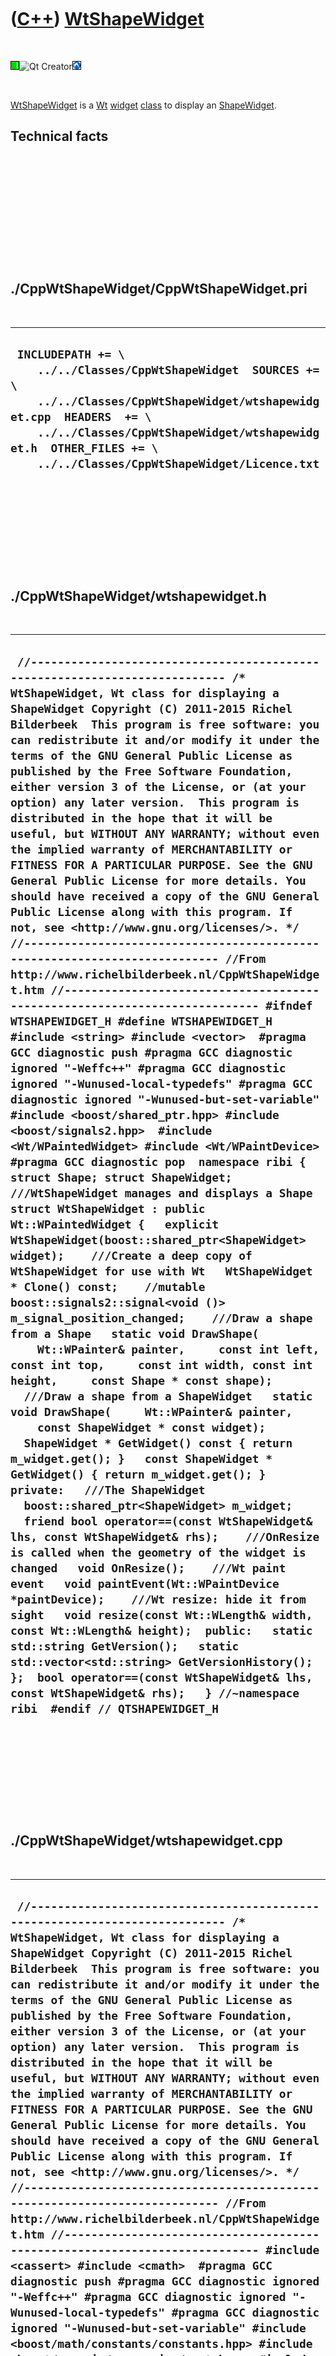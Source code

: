 
 

 

 

 

 

([C++](Cpp.md)) [WtShapeWidget](CppWtShapeWidget.md)
======================================================

 

![Wt](PicWt.png)![Qt
Creator](PicQtCreator.png)![Lubuntu](PicLubuntu.png)

 

[WtShapeWidget](CppWtShapeWidget.md) is a [Wt](CppWt.md)
[widget](CppWidget.md) [class](CppClass.md) to display an
[ShapeWidget](CppShapeWidget.md).

Technical facts
---------------

 

 

 

 

 

 

./CppWtShapeWidget/CppWtShapeWidget.pri
---------------------------------------

 

  --------------------------------------------------------------------------------------------------------------------------------------------------------------------------------------------------------------------------------------------------------------
  ` INCLUDEPATH += \     ../../Classes/CppWtShapeWidget  SOURCES += \     ../../Classes/CppWtShapeWidget/wtshapewidget.cpp  HEADERS  += \     ../../Classes/CppWtShapeWidget/wtshapewidget.h  OTHER_FILES += \     ../../Classes/CppWtShapeWidget/Licence.txt`
  --------------------------------------------------------------------------------------------------------------------------------------------------------------------------------------------------------------------------------------------------------------

 

 

 

 

 

./CppWtShapeWidget/wtshapewidget.h
----------------------------------

 

  ----------------------------------------------------------------------------------------------------------------------------------------------------------------------------------------------------------------------------------------------------------------------------------------------------------------------------------------------------------------------------------------------------------------------------------------------------------------------------------------------------------------------------------------------------------------------------------------------------------------------------------------------------------------------------------------------------------------------------------------------------------------------------------------------------------------------------------------------------------------------------------------------------------------------------------------------------------------------------------------------------------------------------------------------------------------------------------------------------------------------------------------------------------------------------------------------------------------------------------------------------------------------------------------------------------------------------------------------------------------------------------------------------------------------------------------------------------------------------------------------------------------------------------------------------------------------------------------------------------------------------------------------------------------------------------------------------------------------------------------------------------------------------------------------------------------------------------------------------------------------------------------------------------------------------------------------------------------------------------------------------------------------------------------------------------------------------------------------------------------------------------------------------------------------------------------------------------------------------------------------------------------------------------------------------------------------------------------------------------------------------------------------------------------------------------------------------------------------------------------------------------------------------------------------------------------------------------------------------------------------------------------------------------------------------------------------------------------------------------------------------------------------------------------------------------------------------------------------------------------------------------------------------------------------------------------------------------------------------------------------------
  ` //--------------------------------------------------------------------------- /* WtShapeWidget, Wt class for displaying a ShapeWidget Copyright (C) 2011-2015 Richel Bilderbeek  This program is free software: you can redistribute it and/or modify it under the terms of the GNU General Public License as published by the Free Software Foundation, either version 3 of the License, or (at your option) any later version.  This program is distributed in the hope that it will be useful, but WITHOUT ANY WARRANTY; without even the implied warranty of MERCHANTABILITY or FITNESS FOR A PARTICULAR PURPOSE. See the GNU General Public License for more details. You should have received a copy of the GNU General Public License along with this program. If not, see <http://www.gnu.org/licenses/>. */ //--------------------------------------------------------------------------- //From http://www.richelbilderbeek.nl/CppWtShapeWidget.htm //--------------------------------------------------------------------------- #ifndef WTSHAPEWIDGET_H #define WTSHAPEWIDGET_H  #include <string> #include <vector>  #pragma GCC diagnostic push #pragma GCC diagnostic ignored "-Weffc++" #pragma GCC diagnostic ignored "-Wunused-local-typedefs" #pragma GCC diagnostic ignored "-Wunused-but-set-variable" #include <boost/shared_ptr.hpp> #include <boost/signals2.hpp>  #include <Wt/WPaintedWidget> #include <Wt/WPaintDevice> #pragma GCC diagnostic pop  namespace ribi {  struct Shape; struct ShapeWidget;  ///WtShapeWidget manages and displays a Shape struct WtShapeWidget : public Wt::WPaintedWidget {   explicit WtShapeWidget(boost::shared_ptr<ShapeWidget> widget);    ///Create a deep copy of WtShapeWidget for use with Wt   WtShapeWidget * Clone() const;    //mutable boost::signals2::signal<void ()> m_signal_position_changed;    ///Draw a shape from a Shape   static void DrawShape(     Wt::WPainter& painter,     const int left, const int top,     const int width, const int height,     const Shape * const shape);    ///Draw a shape from a ShapeWidget   static void DrawShape(     Wt::WPainter& painter,     const ShapeWidget * const widget);    ShapeWidget * GetWidget() const { return m_widget.get(); }   const ShapeWidget * GetWidget() { return m_widget.get(); }  private:   ///The ShapeWidget   boost::shared_ptr<ShapeWidget> m_widget;    friend bool operator==(const WtShapeWidget& lhs, const WtShapeWidget& rhs);    ///OnResize is called when the geometry of the widget is changed   void OnResize();    ///Wt paint event   void paintEvent(Wt::WPaintDevice *paintDevice);    ///Wt resize: hide it from sight   void resize(const Wt::WLength& width, const Wt::WLength& height);  public:   static std::string GetVersion();   static std::vector<std::string> GetVersionHistory(); };  bool operator==(const WtShapeWidget& lhs, const WtShapeWidget& rhs);   } //~namespace ribi  #endif // QTSHAPEWIDGET_H`
  ----------------------------------------------------------------------------------------------------------------------------------------------------------------------------------------------------------------------------------------------------------------------------------------------------------------------------------------------------------------------------------------------------------------------------------------------------------------------------------------------------------------------------------------------------------------------------------------------------------------------------------------------------------------------------------------------------------------------------------------------------------------------------------------------------------------------------------------------------------------------------------------------------------------------------------------------------------------------------------------------------------------------------------------------------------------------------------------------------------------------------------------------------------------------------------------------------------------------------------------------------------------------------------------------------------------------------------------------------------------------------------------------------------------------------------------------------------------------------------------------------------------------------------------------------------------------------------------------------------------------------------------------------------------------------------------------------------------------------------------------------------------------------------------------------------------------------------------------------------------------------------------------------------------------------------------------------------------------------------------------------------------------------------------------------------------------------------------------------------------------------------------------------------------------------------------------------------------------------------------------------------------------------------------------------------------------------------------------------------------------------------------------------------------------------------------------------------------------------------------------------------------------------------------------------------------------------------------------------------------------------------------------------------------------------------------------------------------------------------------------------------------------------------------------------------------------------------------------------------------------------------------------------------------------------------------------------------------------------------------------------

 

 

 

 

 

./CppWtShapeWidget/wtshapewidget.cpp
------------------------------------

 

  ---------------------------------------------------------------------------------------------------------------------------------------------------------------------------------------------------------------------------------------------------------------------------------------------------------------------------------------------------------------------------------------------------------------------------------------------------------------------------------------------------------------------------------------------------------------------------------------------------------------------------------------------------------------------------------------------------------------------------------------------------------------------------------------------------------------------------------------------------------------------------------------------------------------------------------------------------------------------------------------------------------------------------------------------------------------------------------------------------------------------------------------------------------------------------------------------------------------------------------------------------------------------------------------------------------------------------------------------------------------------------------------------------------------------------------------------------------------------------------------------------------------------------------------------------------------------------------------------------------------------------------------------------------------------------------------------------------------------------------------------------------------------------------------------------------------------------------------------------------------------------------------------------------------------------------------------------------------------------------------------------------------------------------------------------------------------------------------------------------------------------------------------------------------------------------------------------------------------------------------------------------------------------------------------------------------------------------------------------------------------------------------------------------------------------------------------------------------------------------------------------------------------------------------------------------------------------------------------------------------------------------------------------------------------------------------------------------------------------------------------------------------------------------------------------------------------------------------------------------------------------------------------------------------------------------------------------------------------------------------------------------------------------------------------------------------------------------------------------------------------------------------------------------------------------------------------------------------------------------------------------------------------------------------------------------------------------------------------------------------------------------------------------------------------------------------------------------------------------------------------------------------------------------------------------------------------------------------------------------------------------------------------------------------------------------------------------------------------------------------------------------------------------------------------------------------------------------------------------------------------------------------------------------------------------------------------------------------------------------------------------------------------------------------------------------------------------------------------------------------------------------------------------------------------------------------------------------------------------------------------------------------------------------------------------------------------------------------------------------------------------------------------------------------------------------------------------------------------------------------------------------------------------------------------------------------------------------------------------------------------------------------------------------------------------------------------------------------------------------------------------------------------------------------------------------------------------------------------------------------------------------------------------------------------------------------------------------------------------------------------------------------------------------------------------------------------------------------------------------------------------------------------------------------------------------------------------------------------------------------------------------------------------------------------------------------------------------------------------------------------------------
  ` //--------------------------------------------------------------------------- /* WtShapeWidget, Wt class for displaying a ShapeWidget Copyright (C) 2011-2015 Richel Bilderbeek  This program is free software: you can redistribute it and/or modify it under the terms of the GNU General Public License as published by the Free Software Foundation, either version 3 of the License, or (at your option) any later version.  This program is distributed in the hope that it will be useful, but WITHOUT ANY WARRANTY; without even the implied warranty of MERCHANTABILITY or FITNESS FOR A PARTICULAR PURPOSE. See the GNU General Public License for more details. You should have received a copy of the GNU General Public License along with this program. If not, see <http://www.gnu.org/licenses/>. */ //--------------------------------------------------------------------------- //From http://www.richelbilderbeek.nl/CppWtShapeWidget.htm //--------------------------------------------------------------------------- #include <cassert> #include <cmath>  #pragma GCC diagnostic push #pragma GCC diagnostic ignored "-Weffc++" #pragma GCC diagnostic ignored "-Wunused-local-typedefs" #pragma GCC diagnostic ignored "-Wunused-but-set-variable" #include <boost/math/constants/constants.hpp> #include <boost/numeric/conversion/cast.hpp>  #include <Wt/WColor> #include <Wt/WPainter> #include <Wt/WPolygonArea>  #include "geometry.h" #include "shape.h" #include "shapewidget.h" #include "wtshapewidget.h" //#include "trace.h" #pragma GCC diagnostic pop  ribi::WtShapeWidget::WtShapeWidget(   boost::shared_ptr<ShapeWidget> widget)   : m_widget(widget) {   assert(widget);   m_widget->m_signal_geometry_changed.connect(     boost::bind(       &ribi::WtShapeWidget::OnResize,       this));    this->OnResize(); }  ///Create a deep copy of WtShapeWidget for use with Wt ribi::WtShapeWidget * ribi::WtShapeWidget::Clone() const {   assert(m_widget);   boost::shared_ptr<ShapeWidget> widget(m_widget->Clone());   WtShapeWidget * wtwidget(new WtShapeWidget(widget));   assert(*wtwidget == *this);   return wtwidget; }  void ribi::WtShapeWidget::DrawShape(   Wt::WPainter& painter,   const ShapeWidget * const widget) {   assert(widget);   DrawShape(     painter,     Geometry().GetLeft(widget->GetGeometry()),     Geometry().GetTop(widget->GetGeometry()),     Geometry().GetWidth(widget->GetGeometry()),     Geometry().GetHeight(widget->GetGeometry()),     widget->GetShape()   ); }  void ribi::WtShapeWidget::DrawShape(   Wt::WPainter& painter,   const int left, const int top,   const int width, const int height,   const Shape * const shape) {   const unsigned char red = shape->GetRed();   const unsigned char green = shape->GetGreen();   const unsigned char blue = shape->GetBlue();   painter.setBrush(Wt::WColor(red,green,blue));    const int n_corners = shape->GetNumberOfCorners();    if (n_corners == 0)   {     //Draw a circle     painter.drawEllipse(left,top,width-1,height-1);     return;   }    const double rotation = shape->GetRotation();   const double midx = boost::numeric_cast<double>(width) / 2.0;   const double midy = boost::numeric_cast<double>(height) / 2.0;    if (n_corners == 1)   {     //Draw a line     const int x1 = boost::numeric_cast<int>(       midx - (std::cos(rotation) * midx));     const int y1 = boost::numeric_cast<int>(       midy + (std::sin(rotation) * midy));     const int x2 = boost::numeric_cast<int>(       midx - (std::cos(rotation + boost::math::constants::pi<double>()) * midx));     const int y2 = boost::numeric_cast<int>(       midy + (std::sin(rotation + boost::math::constants::pi<double>()) * midy));     painter.drawLine(left+x1,top+y1,left+x2,top+y2);     return;   }    const double d_angle = 2.0 * boost::math::constants::pi<double>() / boost::numeric_cast<double>(n_corners);    std::vector<Wt::WPointF> polygon;    for (int i=0; i!=n_corners; ++i)   {     const double angle       = rotation + (boost::numeric_cast<double>(i) * d_angle);     const int x = left + boost::numeric_cast<int>(       midx - (std::cos(angle) * midx));     const int y = top + boost::numeric_cast<int>(       midy + (std::sin(angle) * midy));     polygon.push_back(Wt::WPointF(x,y));   }   painter.drawPolygon(&(polygon[0]),n_corners);  }  std::string ribi::WtShapeWidget::GetVersion() {   return "2.0"; }  std::vector<std::string> ribi::WtShapeWidget::GetVersionHistory() {   return {     "2011-07-15: Version 1.0: initial version",     "2011-08-08: Version 2.0: conformized architecture to MysteryMachineWidget"   }; }  void ribi::WtShapeWidget::OnResize() {   resize(     Geometry().GetWidth(m_widget->GetGeometry()),     Geometry().GetHeight(m_widget->GetGeometry())   ); }  void ribi::WtShapeWidget::paintEvent(Wt::WPaintDevice *paintDevice) {   Wt::WPainter painter(paintDevice);   DrawShape(     painter,     0,0,width().toPixels(),height().toPixels(),     this->m_widget->GetShape()   ); }  void ribi::WtShapeWidget::resize(const Wt::WLength& width, const Wt::WLength& height) {   Wt::WPaintedWidget::resize(width,height); }  bool ribi::operator==(const WtShapeWidget& lhs, const WtShapeWidget& rhs) {   return *lhs.m_widget == *rhs.m_widget; }`
  ---------------------------------------------------------------------------------------------------------------------------------------------------------------------------------------------------------------------------------------------------------------------------------------------------------------------------------------------------------------------------------------------------------------------------------------------------------------------------------------------------------------------------------------------------------------------------------------------------------------------------------------------------------------------------------------------------------------------------------------------------------------------------------------------------------------------------------------------------------------------------------------------------------------------------------------------------------------------------------------------------------------------------------------------------------------------------------------------------------------------------------------------------------------------------------------------------------------------------------------------------------------------------------------------------------------------------------------------------------------------------------------------------------------------------------------------------------------------------------------------------------------------------------------------------------------------------------------------------------------------------------------------------------------------------------------------------------------------------------------------------------------------------------------------------------------------------------------------------------------------------------------------------------------------------------------------------------------------------------------------------------------------------------------------------------------------------------------------------------------------------------------------------------------------------------------------------------------------------------------------------------------------------------------------------------------------------------------------------------------------------------------------------------------------------------------------------------------------------------------------------------------------------------------------------------------------------------------------------------------------------------------------------------------------------------------------------------------------------------------------------------------------------------------------------------------------------------------------------------------------------------------------------------------------------------------------------------------------------------------------------------------------------------------------------------------------------------------------------------------------------------------------------------------------------------------------------------------------------------------------------------------------------------------------------------------------------------------------------------------------------------------------------------------------------------------------------------------------------------------------------------------------------------------------------------------------------------------------------------------------------------------------------------------------------------------------------------------------------------------------------------------------------------------------------------------------------------------------------------------------------------------------------------------------------------------------------------------------------------------------------------------------------------------------------------------------------------------------------------------------------------------------------------------------------------------------------------------------------------------------------------------------------------------------------------------------------------------------------------------------------------------------------------------------------------------------------------------------------------------------------------------------------------------------------------------------------------------------------------------------------------------------------------------------------------------------------------------------------------------------------------------------------------------------------------------------------------------------------------------------------------------------------------------------------------------------------------------------------------------------------------------------------------------------------------------------------------------------------------------------------------------------------------------------------------------------------------------------------------------------------------------------------------------------------------------------------------------------------------------------------------

 

 

 

 

 

 

